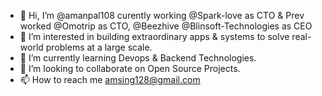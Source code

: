 - 👋 Hi, I’m @amanpal108 curently working @Spark-love as CTO & Prev worked @Omotrip as CTO, @Beezhive @Blinsoft-Technologies as CEO
- 👀 I’m interested in building extraordinary apps & systems to solve real-world problems at a large scale.
- 🌱 I’m currently learning Devops & Backend Technologies.
- 💞️ I’m looking to collaborate on Open Source Projects.
- 📫 How to reach me amsing128@gmail.com

<!---
amanpal108/amanpal108 is a ✨ special ✨ repository because its `README.md` (this file) appears on your GitHub profile.
You can click the Preview link to take a look at your changes.
--->
